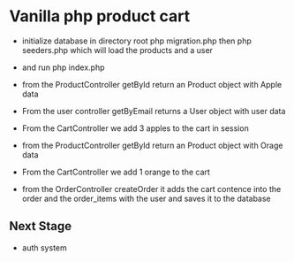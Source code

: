 # Vanilla php product cart

* initialize database in directory root php migration.php then php seeders.php which will load the products and a user

* and run php index.php

* from the ProductController getById return an Product object with Apple data

* From the user controller getByEmail returns a User object with user data

* From the CartController we add 3 apples to the cart in session

* from the ProductController getById return an Product object with Orage data

* From the CartController we add 1 orange to the cart

* from the OrderController createOrder it adds the cart contence into the order and the order_items with the user and saves it to the database

## Next Stage

- auth system